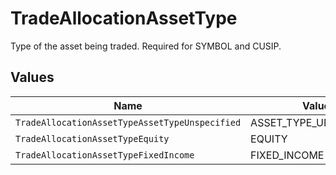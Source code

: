 # TradeAllocationAssetType

Type of the asset being traded. Required for SYMBOL and CUSIP.


## Values

| Name                                           | Value                                          |
| ---------------------------------------------- | ---------------------------------------------- |
| `TradeAllocationAssetTypeAssetTypeUnspecified` | ASSET_TYPE_UNSPECIFIED                         |
| `TradeAllocationAssetTypeEquity`               | EQUITY                                         |
| `TradeAllocationAssetTypeFixedIncome`          | FIXED_INCOME                                   |